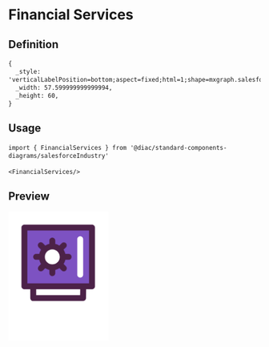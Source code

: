 # Financial Services

## Definition

```
{
  _style: 'verticalLabelPosition=bottom;aspect=fixed;html=1;shape=mxgraph.salesforce.financial_services;',
  _width: 57.599999999999994,
  _height: 60,
}
```

## Usage

```
import { FinancialServices } from '@diac/standard-components-diagrams/salesforceIndustry'

<FinancialServices/>
```

## Preview

<img src="./financial-services.png" width="200"/>
